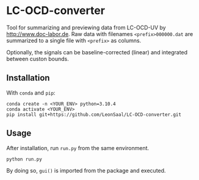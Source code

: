 # LC-OCD-converter
Tool for summarizing and previewing data from LC-OCD-UV by <http://www.doc-labor.de>.
Raw data with filenames `<prefix>000000.dat` are summarized to a single file with `<prefix>` as columns.

Optionally, the signals can be baseline-corrected (linear) and integrated between custon bounds.

## Installation
With `conda` and `pip`:

```
conda create -n <YOUR_ENV> python=3.10.4
conda activate <YOUR_ENV>
pip install git+https://github.com/LeonSaal/LC-OCD-converter.git
```

## Usage
After installation, run `run.py` from the same environment.

`python run.py`

By doing so, `gui()` is imported from the package and executed.
